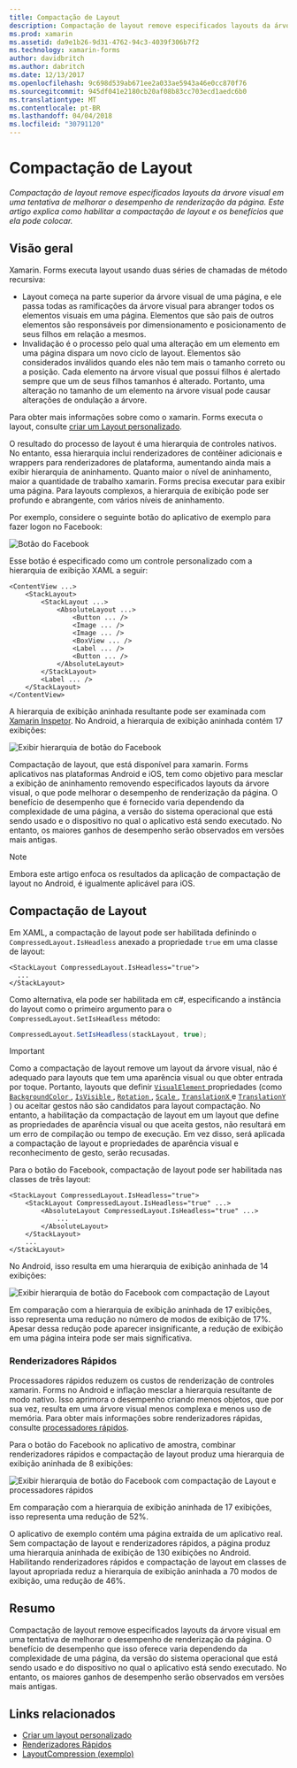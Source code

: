 ```yaml
---
title: Compactação de Layout
description: Compactação de layout remove especificados layouts da árvore visual em uma tentativa de melhorar o desempenho de renderização da página. Este artigo explica como habilitar a compactação de layout e os benefícios que ela pode colocar.
ms.prod: xamarin
ms.assetid: da9e1b26-9d31-4762-94c3-4039f306b7f2
ms.technology: xamarin-forms
author: davidbritch
ms.author: dabritch
ms.date: 12/13/2017
ms.openlocfilehash: 9c698d539ab671ee2a033ae5943a46e0cc870f76
ms.sourcegitcommit: 945df041e2180cb20af08b83cc703ecd1aedc6b0
ms.translationtype: MT
ms.contentlocale: pt-BR
ms.lasthandoff: 04/04/2018
ms.locfileid: "30791120"
---
```

# <a name="layout-compression"></a>Compactação de Layout

_Compactação de layout remove especificados layouts da árvore visual em uma tentativa de melhorar o desempenho de renderização da página. Este artigo explica como habilitar a compactação de layout e os benefícios que ela pode colocar._

## <a name="overview"></a>Visão geral

Xamarin. Forms executa layout usando duas séries de chamadas de método recursiva:

- Layout começa na parte superior da árvore visual de uma página, e ele passa todas as ramificações da árvore visual para abranger todos os elementos visuais em uma página. Elementos que são pais de outros elementos são responsáveis por dimensionamento e posicionamento de seus filhos em relação a mesmos.
- Invalidação é o processo pelo qual uma alteração em um elemento em uma página dispara um novo ciclo de layout. Elementos são considerados inválidos quando eles não tem mais o tamanho correto ou a posição. Cada elemento na árvore visual que possui filhos é alertado sempre que um de seus filhos tamanhos é alterado. Portanto, uma alteração no tamanho de um elemento na árvore visual pode causar alterações de ondulação a árvore.

Para obter mais informações sobre como o xamarin. Forms executa o layout, consulte [criar um Layout personalizado](~/xamarin-forms/user-interface/layouts/custom.md).

O resultado do processo de layout é uma hierarquia de controles nativos. No entanto, essa hierarquia inclui renderizadores de contêiner adicionais e wrappers para renderizadores de plataforma, aumentando ainda mais a exibir hierarquia de aninhamento. Quanto maior o nível de aninhamento, maior a quantidade de trabalho xamarin. Forms precisa executar para exibir uma página. Para layouts complexos, a hierarquia de exibição pode ser profundo e abrangente, com vários níveis de aninhamento.

Por exemplo, considere o seguinte botão do aplicativo de exemplo para fazer logon no Facebook:

![](layout-compression-images/facebook-button.png "Botão do Facebook")

Esse botão é especificado como um controle personalizado com a hierarquia de exibição XAML a seguir:

```xaml
<ContentView ...>
    <StackLayout>
        <StackLayout ...>
            <AbsoluteLayout ...>
                <Button ... />    
                <Image ... />
                <Image ... />
                <BoxView ... />
                <Label ... />
                <Button ... />
            </AbsoluteLayout>
        </StackLayout>
        <Label ... />
    </StackLayout>    
</ContentView>
```

A hierarquia de exibição aninhada resultante pode ser examinada com [Xamarin Inspetor](~/tools/inspector/index.md). No Android, a hierarquia de exibição aninhada contém 17 exibições:

![](layout-compression-images/no-compression.png "Exibir hierarquia de botão do Facebook")

Compactação de layout, que está disponível para xamarin. Forms aplicativos nas plataformas Android e iOS, tem como objetivo para mesclar a exibição de aninhamento removendo especificados layouts da árvore visual, o que pode melhorar o desempenho de renderização da página. O benefício de desempenho que é fornecido varia dependendo da complexidade de uma página, a versão do sistema operacional que está sendo usado e o dispositivo no qual o aplicativo está sendo executado. No entanto, os maiores ganhos de desempenho serão observados em versões mais antigas.

> [!NOTE]
> Embora este artigo enfoca os resultados da aplicação de compactação de layout no Android, é igualmente aplicável para iOS.

## <a name="layout-compression"></a>Compactação de Layout

Em XAML, a compactação de layout pode ser habilitada definindo o `CompressedLayout.IsHeadless` anexado a propriedade `true` em uma classe de layout:

```xaml
<StackLayout CompressedLayout.IsHeadless="true">
  ...
</StackLayout>   
```

Como alternativa, ela pode ser habilitada em c#, especificando a instância do layout como o primeiro argumento para o `CompressedLayout.SetIsHeadless` método:

```csharp
CompressedLayout.SetIsHeadless(stackLayout, true);
```

> [!IMPORTANT]
> Como a compactação de layout remove um layout da árvore visual, não é adequado para layouts que tem uma aparência visual ou que obter entrada por toque. Portanto, layouts que definir [ `VisualElement` ](https://developer.xamarin.com/api/type/Xamarin.Forms.VisualElement/) propriedades (como [ `BackgroundColor` ](https://developer.xamarin.com/api/property/Xamarin.Forms.VisualElement.BackgroundColor/), [ `IsVisible` ](https://developer.xamarin.com/api/property/Xamarin.Forms.VisualElement.IsVisible/), [ `Rotation` ](https://developer.xamarin.com/api/property/Xamarin.Forms.VisualElement.Rotation/), [ `Scale` ](https://developer.xamarin.com/api/property/Xamarin.Forms.VisualElement.Scale/), [ `TranslationX` ](https://developer.xamarin.com/api/property/Xamarin.Forms.VisualElement.TranslationX/) e [ `TranslationY` ](https://developer.xamarin.com/api/property/Xamarin.Forms.VisualElement.TranslationY/)) ou aceitar gestos não são candidatos para layout compactação. No entanto, a habilitação da compactação de layout em um layout que define as propriedades de aparência visual ou que aceita gestos, não resultará em um erro de compilação ou tempo de execução. Em vez disso, será aplicada a compactação de layout e propriedades de aparência visual e reconhecimento de gesto, serão recusadas.

Para o botão do Facebook, compactação de layout pode ser habilitada nas classes de três layout:

```xaml
<StackLayout CompressedLayout.IsHeadless="true">
    <StackLayout CompressedLayout.IsHeadless="true" ...>
        <AbsoluteLayout CompressedLayout.IsHeadless="true" ...>
            ...
        </AbsoluteLayout>
    </StackLayout>
    ...
</StackLayout>  
```

No Android, isso resulta em uma hierarquia de exibição aninhada de 14 exibições:

![](layout-compression-images/layout-compression.png "Exibir hierarquia de botão do Facebook com compactação de Layout")

Em comparação com a hierarquia de exibição aninhada de 17 exibições, isso representa uma redução no número de modos de exibição de 17%. Apesar dessa redução pode aparecer insignificante, a redução de exibição em uma página inteira pode ser mais significativa.

### <a name="fast-renderers"></a>Renderizadores Rápidos

Processadores rápidos reduzem os custos de renderização de controles xamarin. Forms no Android e inflação mesclar a hierarquia resultante de modo nativo. Isso aprimora o desempenho criando menos objetos, que por sua vez, resulta em uma árvore visual menos complexa e menos uso de memória. Para obter mais informações sobre renderizadores rápidas, consulte [processadores rápidos](~/xamarin-forms/internals/fast-renderers.md).

Para o botão do Facebook no aplicativo de amostra, combinar renderizadores rápidos e compactação de layout produz uma hierarquia de exibição aninhada de 8 exibições:

![](layout-compression-images/layout-compression-with-fast-renderers.png "Exibir hierarquia de botão do Facebook com compactação de Layout e processadores rápidos")

Em comparação com a hierarquia de exibição aninhada de 17 exibições, isso representa uma redução de 52%.

O aplicativo de exemplo contém uma página extraída de um aplicativo real. Sem compactação de layout e renderizadores rápidos, a página produz uma hierarquia aninhada de exibição de 130 exibições no Android. Habilitando renderizadores rápidos e compactação de layout em classes de layout apropriada reduz a hierarquia de exibição aninhada a 70 modos de exibição, uma redução de 46%.

## <a name="summary"></a>Resumo

Compactação de layout remove especificados layouts da árvore visual em uma tentativa de melhorar o desempenho de renderização da página. O benefício de desempenho que isso oferece varia dependendo da complexidade de uma página, da versão do sistema operacional que está sendo usado e do dispositivo no qual o aplicativo está sendo executado. No entanto, os maiores ganhos de desempenho serão observados em versões mais antigas.


## <a name="related-links"></a>Links relacionados

- [Criar um layout personalizado](~/xamarin-forms/user-interface/layouts/custom.md)
- [Renderizadores Rápidos](~/xamarin-forms/internals/fast-renderers.md)
- [LayoutCompression (exemplo)](https://developer.xamarin.com/samples/xamarin-forms/userinterface/layoutcompression/)

